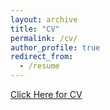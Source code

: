 ```yaml
---
layout: archive
title: "CV"
permalink: /cv/
author_profile: true
redirect_from:
  - /resume
---
```



[Click Here for CV](https://www.dropbox.com/scl/fi/3115ihdkydrrqj4yoband/CV_HJ_Kim.pdf?rlkey=7iy8c5wu03mzavgt6czom6i3d&dl=0)

